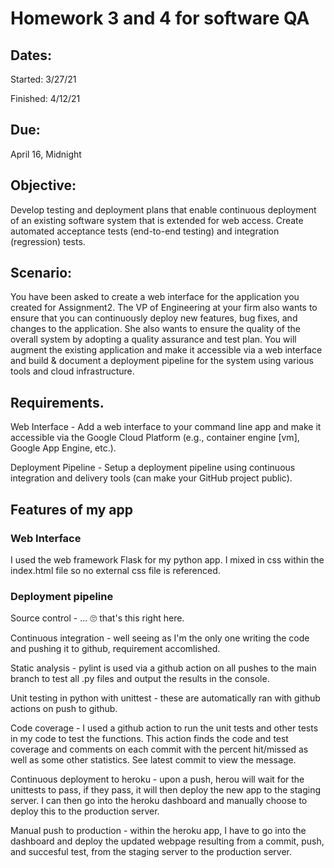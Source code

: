 # Homework 3 and 4 for software QA

## Dates:
Started: 3/27/21

Finished: 4/12/21

## Due: 
April 16, Midnight

## Objective:
Develop testing and deployment plans that enable continuous deployment of an existing
software system that is extended for web access. Create automated acceptance tests (end-to-end
testing) and integration (regression) tests.

## Scenario:
You have been asked to create a web interface for the application you created for Assignment2. The VP of Engineering at your firm also wants to ensure that you can continuously deploy
new features, bug fixes, and changes to the application. She also wants to ensure the quality of
the overall system by adopting a quality assurance and test plan.
You will augment the existing application and make it accessible via a web interface and build
& document a deployment pipeline for the system using various tools and cloud infrastructure.

## Requirements.
Web Interface - Add a web interface to your command line app and make it accessible via the
Google Cloud Platform (e.g., container engine [vm], Google App Engine, etc.).

Deployment Pipeline - Setup a deployment pipeline using continuous integration and delivery
tools (can make your GitHub project public).

## Features of my app

### Web Interface

I used the web framework Flask for my python app. I mixed in css within the index.html file so no external css file is referenced.

### Deployment pipeline

Source control - ... 🙄 that's this right here.

Continuous integration - well seeing as I'm the only one writing the code and pushing it to github, requirement accomlished.

Static analysis - pylint is used via a github action on all pushes to the main branch to test all .py files and output the results in the console.

Unit testing in python with unittest - these are automatically ran with github actions on push to github.

Code coverage - I used a github action to run the unit tests and other tests in my code to test the functions. This action finds the code and test coverage and comments on each commit with the percent hit/missed as well as some other statistics. See latest commit to view the message.

Continuous deployment to heroku - upon a push, herou will wait for the unittests to pass, if they pass, it will then deploy the new app to the staging server. I can then go into the heroku dashboard and manually choose to deploy this to the production server.

Manual push to production - within the heroku app, I have to go into the dashboard and deploy the updated webpage resulting from a commit, push, and succesful test, from the staging server to the production server.

